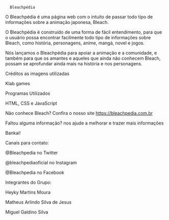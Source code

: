       Bleachpédia

O Bleachpédia é uma página web com o intuito de passar todo tipo de informações sobre a animação japonesa, Bleach. 

O Bleachpédia é construído de uma forma de fácil entendimento, para que o usuário possa encontrar facilmente todo tipo de informações sobre Bleach, como história, personagens, anime, mangá, novel e jogos.

Nós lançamos o Bleachpédia para apoiar a animação e a comunidade, e também para que os amantes e aqueles que ainda não conhecem Bleach, possam se aprofundar ainda mais na história e nos personagens.

Créditos as imagens utilizadas

Klab games

Programas Utilizados

HTML, CSS e JavaScript

Não conhece Bleach? Confira o nosso site https://bleachpedia.com.br

Faltou alguma informação? nos ajude a melhorar e trazer mais informações

Bankai!

Canais para contato:

@Bleachpedia no Twitter

@bleachpediaoficial no Instagram

@Bleachpedia no Facebook 

Integrantes do Grupo:

Heyky Martins Moura

Matheus Arlindo Silva de Jesus

Miguel Galdino Silva
